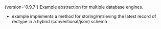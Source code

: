 {version='0.9.7'}
Example abstraction for multiple database engines.

- example implements a method for storing/retrieving the latest record of rectype 
    in a hybrid (conventional/json) schema